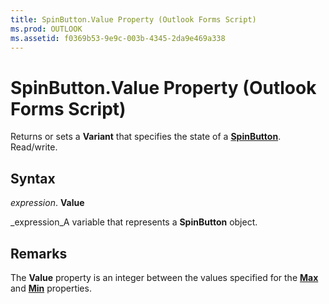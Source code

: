 ```yaml
---
title: SpinButton.Value Property (Outlook Forms Script)
ms.prod: OUTLOOK
ms.assetid: f0369b53-9e9c-003b-4345-2da9e469a338
---
```



# SpinButton.Value Property (Outlook Forms Script)

Returns or sets a  **Variant** that specifies the state of a **[SpinButton](spinbutton-object-outlook-forms-script.md)**. Read/write.


## Syntax

 _expression_. **Value**

 _expression_A variable that represents a  **SpinButton** object.


## Remarks

The  **Value** property is an integer between the values specified for the **[Max](spinbutton-max-property-outlook-forms-script.md)** and **[Min](spinbutton-min-property-outlook-forms-script.md)** properties.


